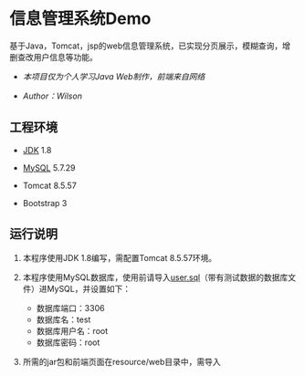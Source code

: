 # 信息管理系统Demo

基于Java，Tomcat，jsp的web信息管理系统，已实现分页展示，模糊查询，增删查改用户信息等功能。

- *本项目仅为个人学习Java Web制作，前端来自网络*

- *Author：Wilson*

  

## 工程环境

- [JDK](http://www.oracle.com/technetwork/java/javase/downloads/jdk8-downloads-2133151.html) 1.8

- [MySQL](https://www.mysql.com/downloads/) 5.7.29

- Tomcat 8.5.57

- Bootstrap 3

  

## 运行说明

1. 本程序使用JDK 1.8编写，需配置Tomcat 8.5.57环境。
2. 本程序使用MySQL数据库，使用前请导入[user.sql](resource/user.sql)（带有测试数据的数据库文件）进MySQL，并设置如下：
   - 数据库端口：3306
   - 数据库名：test
   - 数据库用户名：root
   - 数据库密码：root

3. 所需的jar包和前端页面在resource/web目录中，需导入